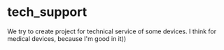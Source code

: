 # tech_support
We try to create project for technical service of some devices. I think for medical devices, because I'm good in it))
